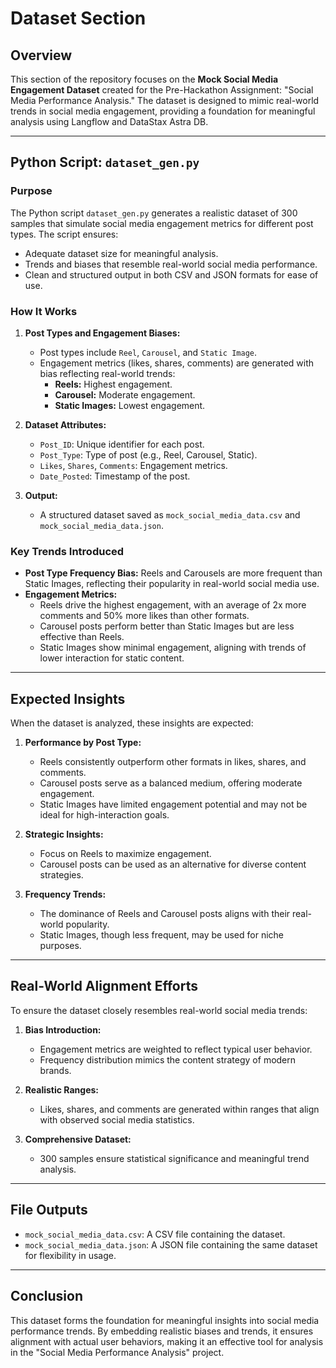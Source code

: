 # Dataset Section

## Overview
This section of the repository focuses on the **Mock Social Media Engagement Dataset** created for the Pre-Hackathon Assignment: "Social Media Performance Analysis." The dataset is designed to mimic real-world trends in social media engagement, providing a foundation for meaningful analysis using Langflow and DataStax Astra DB.

---

## Python Script: `dataset_gen.py`

### **Purpose**
The Python script `dataset_gen.py` generates a realistic dataset of 300 samples that simulate social media engagement metrics for different post types. The script ensures:
- Adequate dataset size for meaningful analysis.
- Trends and biases that resemble real-world social media performance.
- Clean and structured output in both CSV and JSON formats for ease of use.

### **How It Works**
1. **Post Types and Engagement Biases:**
   - Post types include `Reel`, `Carousel`, and `Static Image`.
   - Engagement metrics (likes, shares, comments) are generated with bias reflecting real-world trends:
     - **Reels:** Highest engagement.
     - **Carousel:** Moderate engagement.
     - **Static Images:** Lowest engagement.

2. **Dataset Attributes:**
   - `Post_ID`: Unique identifier for each post.
   - `Post_Type`: Type of post (e.g., Reel, Carousel, Static).
   - `Likes`, `Shares`, `Comments`: Engagement metrics.
   - `Date_Posted`: Timestamp of the post.

3. **Output:**
   - A structured dataset saved as `mock_social_media_data.csv` and `mock_social_media_data.json`.

### **Key Trends Introduced**
- **Post Type Frequency Bias:** Reels and Carousels are more frequent than Static Images, reflecting their popularity in real-world social media use.
- **Engagement Metrics:**
  - Reels drive the highest engagement, with an average of 2x more comments and 50% more likes than other formats.
  - Carousel posts perform better than Static Images but are less effective than Reels.
  - Static Images show minimal engagement, aligning with trends of lower interaction for static content.

---

## Expected Insights
When the dataset is analyzed, these insights are expected:

1. **Performance by Post Type:**
   - Reels consistently outperform other formats in likes, shares, and comments.
   - Carousel posts serve as a balanced medium, offering moderate engagement.
   - Static Images have limited engagement potential and may not be ideal for high-interaction goals.

2. **Strategic Insights:**
   - Focus on Reels to maximize engagement.
   - Carousel posts can be used as an alternative for diverse content strategies.

3. **Frequency Trends:**
   - The dominance of Reels and Carousel posts aligns with their real-world popularity.
   - Static Images, though less frequent, may be used for niche purposes.

---

## Real-World Alignment Efforts
To ensure the dataset closely resembles real-world social media trends:
1. **Bias Introduction:**
   - Engagement metrics are weighted to reflect typical user behavior.
   - Frequency distribution mimics the content strategy of modern brands.

2. **Realistic Ranges:**
   - Likes, shares, and comments are generated within ranges that align with observed social media statistics.

3. **Comprehensive Dataset:**
   - 300 samples ensure statistical significance and meaningful trend analysis.

---

## File Outputs
- `mock_social_media_data.csv`: A CSV file containing the dataset.
- `mock_social_media_data.json`: A JSON file containing the same dataset for flexibility in usage.

---

## Conclusion
This dataset forms the foundation for meaningful insights into social media performance trends. By embedding realistic biases and trends, it ensures alignment with actual user behaviors, making it an effective tool for analysis in the "Social Media Performance Analysis" project.

